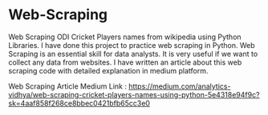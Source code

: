 # Web-Scraping
Web Scraping ODI Cricket Players names from wikipedia using Python Libraries. I have done this project to practice web scraping in Python. Web Scraping is an essential skill for data analysts. It is very useful if we want to collect any data from websites. I have written an article about this web scraping code with detailed explanation in medium platform. 

Web Scraping Article Medium Link : https://medium.com/analytics-vidhya/web-scraping-cricket-players-names-using-python-5e4318e94f9c?sk=4aaf858f268ce8bbec0421bfb65cc3e0
